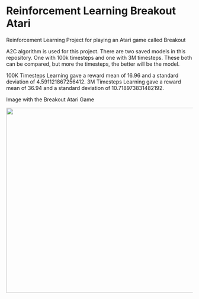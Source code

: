 # Reinforcement Learning Breakout Atari
Reinforcement Learning Project for playing an Atari game called Breakout

A2C algorithm is used for this project. 
There are two saved models in this repository. One with 100k timesteps and one with 3M timesteps. These both can be compared, but more the timesteps, the better will be the model. 

100K Timesteps Learning gave a reward mean of 16.96 and a standard deviation of 4.591121867256412.
3M Timesteps Learning gave a reward mean of 36.94 and a standard deviation of 10.718973831482192.

Image with the Breakout Atari Game
<div align="center">
    <img src="images/breakout.png" height=500, width=800>
</div>
